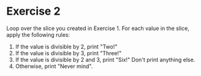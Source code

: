 # Exercise 2

Loop over the slice you created in Exercise 1. For each value in the slice,
apply the following rules:

1. If the value is divisible by 2, print "Two!"
1. If the value is divisible by 3, print "Three!"
1. If the value is divisible by 2 and 3, print "Six!" Don't print anything else.
1. Otherwise, print "Never mind".
